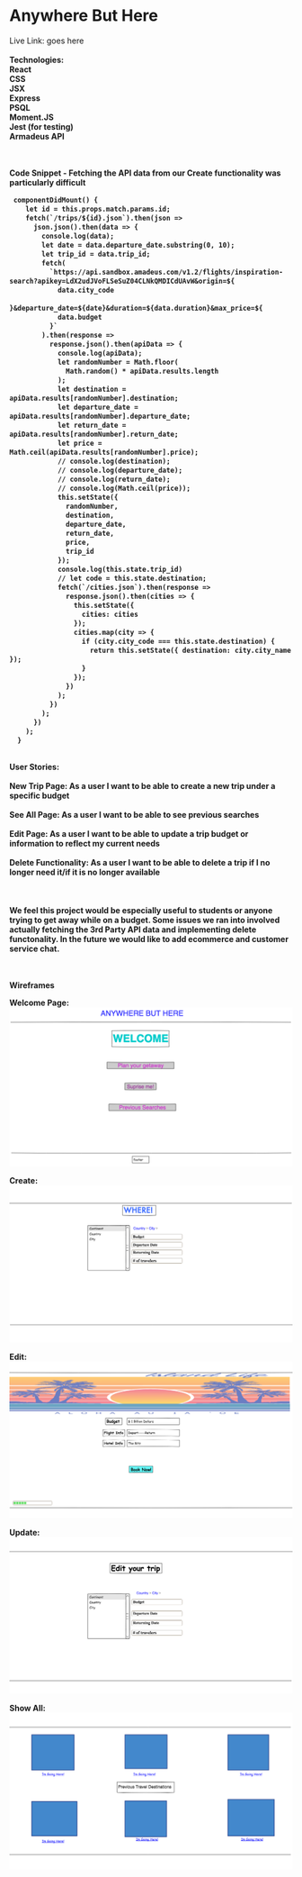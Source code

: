 <h1>Anywhere But Here</h1>

Live Link: goes here
<br>
<br>
<b>Technologies:<b>
<br>
React
<br>
CSS
<br>
JSX
<br>
Express
<br>
PSQL
<br>
Moment.JS
<br>
Jest (for testing)
<br>
Armadeus API
<br>
<br>
<br>

Code Snippet - Fetching the API data from our Create functionality was particularly difficult

```
 componentDidMount() {
    let id = this.props.match.params.id;
    fetch(`/trips/${id}.json`).then(json =>
      json.json().then(data => {
        console.log(data);
        let date = data.departure_date.substring(0, 10);
        let trip_id = data.trip_id;
        fetch(
          `https://api.sandbox.amadeus.com/v1.2/flights/inspiration-search?apikey=LdX2udJVoFLSeSuZ04CLNkQMDICdUAvW&origin=${
            data.city_code
          }&departure_date=${date}&duration=${data.duration}&max_price=${
            data.budget
          }`
        ).then(response =>
          response.json().then(apiData => {
            console.log(apiData);
            let randomNumber = Math.floor(
              Math.random() * apiData.results.length
            );
            let destination = apiData.results[randomNumber].destination;
            let departure_date = apiData.results[randomNumber].departure_date;
            let return_date = apiData.results[randomNumber].return_date;
            let price = Math.ceil(apiData.results[randomNumber].price);
            // console.log(destination);
            // console.log(departure_date);
            // console.log(return_date);
            // console.log(Math.ceil(price));
            this.setState({
              randomNumber,
              destination,
              departure_date,
              return_date,
              price,
              trip_id
            });
            console.log(this.state.trip_id)
            // let code = this.state.destination;
            fetch(`/cities.json`).then(response =>
              response.json().then(cities => {
                this.setState({
                  cities: cities
                });
                cities.map(city => {
                  if (city.city_code === this.state.destination) {
                    return this.setState({ destination: city.city_name });
                  }
                });
              })
            );
          })
        );
      })
    );
  }
```
<br>
User Stories:
<br>
<br>
New Trip Page: As a user I want to be able to create a new trip under a specific budget
<br>
<br>
See All Page: As a user I want to be able to see previous searches
<br>
<br>
Edit Page: As a user I want to be able to update a trip budget or information to reflect my current needs
<br>
<br>
Delete Functionality: As a user I want to be able to delete a trip if I no longer need it/if it is no longer available
<br>
<br>
<br>
<br>
We feel this project would be especially useful to students or anyone trying to get away while on a budget. Some issues we ran into involved actually fetching the 3rd Party API data and implementing delete functonality. In the future we would like to add ecommerce and customer service chat.
<br> <br> <br>

Wireframes
<br>

Welcome Page:
<img src = 'wireframes/untitled_page.png'>
<br>

Create:
<img src = 'wireframes/form.png'>
<br>

Edit:
<img src = 'wireframes/edit.png'>
<br>

Update:
<img src = 'wireframes/update.png'>
<br>

Show All:
<img src = 'wireframes/show_previous.png'>


